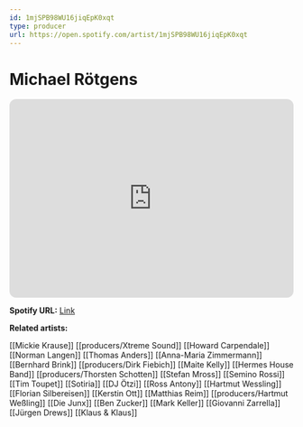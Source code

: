 ```yaml
---
id: 1mjSPB98WU16jiqEpK0xqt
type: producer
url: https://open.spotify.com/artist/1mjSPB98WU16jiqEpK0xqt
---
```

# Michael Rötgens

<iframe style="border-radius:12px" src="https://open.spotify.com/embed/artist/1mjSPB98WU16jiqEpK0xqt" width="100%" height="352" frameBorder="0" allowfullscreen="" allow="autoplay; clipboard-write; encrypted-media; fullscreen; picture-in-picture" loading="lazy"></iframe>

**Spotify URL:** [Link](https://open.spotify.com/artist/1mjSPB98WU16jiqEpK0xqt)

**Related artists:**

[[Mickie Krause]]
[[producers/Xtreme Sound]]
[[Howard Carpendale]]
[[Norman Langen]]
[[Thomas Anders]]
[[Anna-Maria Zimmermann]]
[[Bernhard Brink]]
[[producers/Dirk Fiebich]]
[[Maite Kelly]]
[[Hermes House Band]]
[[producers/Thorsten Schotten]]
[[Stefan Mross]]
[[Semino Rossi]]
[[Tim Toupet]]
[[Sotiria]]
[[DJ Ötzi]]
[[Ross Antony]]
[[Hartmut Wessling]]
[[Florian Silbereisen]]
[[Kerstin Ott]]
[[Matthias Reim]]
[[producers/Hartmut Weßling]]
[[Die Junx]]
[[Ben Zucker]]
[[Mark Keller]]
[[Giovanni Zarrella]]
[[Jürgen Drews]]
[[Klaus & Klaus]]
